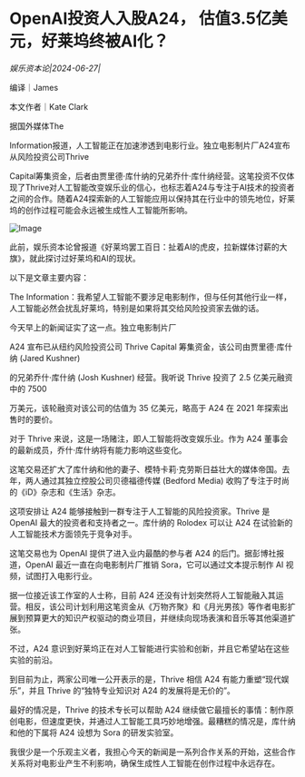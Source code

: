 # OpenAI投资人入股A24， 估值3.5亿美元，好莱坞终被AI化？

*娱乐资本论|2024-06-27|*

编译｜James

本文作者｜Kate Clark

据国外媒体The

 Information报道，人工智能正在加速渗透到电影行业。独立电影制片厂A24宣布从风险投资公司Thrive 

Capital筹集资金，后者由贾里德·库什纳的兄弟乔什·库什纳经营。这笔投资不仅体现了Thrive对人工智能改变娱乐业的信心，也标志着A24与专注于AI技术的投资者之间的合作。随着A24探索新的人工智能应用以保持其在行业中的领先地位，好莱坞的创作过程可能会永远被生成性人工智能所影响。

![Image](http://static.ylzbl.com/uploads/ueditor/php/upload/image/20240627/1719492211637155.jpeg)

此前，娱乐资本论曾报道《好莱坞罢工百日：扯着AI的虎皮，拉新媒体讨薪的大旗》，就此探讨过好莱坞和AI的现状。

以下是文章主要内容：

The Information：我希望人工智能不要涉足电影制作，但与任何其他行业一样，人工智能必然会扰乱好莱坞，特别是如果将其交给风险投资家去做的话。

今天早上的新闻证实了这一点。独立电影制片厂

 A24 宣布已从纽约风险投资公司 Thrive Capital 筹集资金，该公司由贾里德·库什纳 (Jared Kushner) 

的兄弟乔什·库什纳 (Josh Kushner) 经营。我听说 Thrive 投资了 2.5 亿美元融资中的 7500 

万美元，该轮融资对该公司的估值为 35 亿美元，略高于 A24 在 2021 年探索出售时的要价。

对于 Thrive 来说，这是一场赌注，即人工智能将改变娱乐业。作为 A24 董事会的最新成员，乔什·库什纳将有能力影响这些变化。

这笔交易还扩大了库什纳和他的妻子、模特卡莉·克劳斯日益壮大的媒体帝国。去年，两人通过其独立控股公司贝德福德传媒 (Bedford Media) 收购了专注于时尚的《iD》杂志和《生活》杂志。

这项安排让 A24 能够接触到一群专注于人工智能的风险投资家。Thrive 是 OpenAI 最大的投资者和支持者之一。库什纳的 Rolodex 可以让 A24 在试验新的人工智能技术方面领先于竞争对手。

这笔交易也为 OpenAI 提供了进入业内最酷的参与者 A24 的后门。据彭博社报道，OpenAI 最近一直在向电影制片厂推销 Sora，它可以通过文本提示制作 AI 视频，试图打入电影行业。

据一位接近该工作室的人士称，目前 A24 还没有计划突然将人工智能融入其运营。相反，该公司计划利用这笔资金从《万物齐聚》和《月光男孩》等作者电影扩展到预算更大的知识产权驱动的商业项目，并继续向现场表演和音乐等其他渠道扩张。

不过，A24 意识到好莱坞正在对人工智能进行实验和创新，并且它希望站在这些实验的前沿。

到目前为止，两家公司唯一公开表示的是，Thrive 相信 A24 有能力重塑“现代娱乐”，并且 Thrive 的“独特专业知识对 A24 的发展将是无价的”。

最好的情况是，Thrive 的技术专长可以帮助 A24 继续做它最擅长的事情：制作原创电影，但速度更快，并通过人工智能工具巧妙地增强。最糟糕的情况是，库什纳和他的下属将 A24 设想为 Sora 的研发实验室。

我很少是一个乐观主义者，我担心今天的新闻是一系列合作关系的开始，这些合作关系将对电影业产生不利影响，确保生成性人工智能在创作过程中永远存在。

